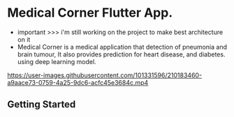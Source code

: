# Medical Corner Flutter App.
- important >>> i'm still working on the project to make best architecture on it
- Medical Corner is a medical application that detection of pneumonia and brain tumour, 
It also provides prediction for heart disease, and diabetes. using deep learning model.
 

https://user-images.githubusercontent.com/101331596/210183460-a9aace73-0759-4a25-9dc6-acfc45e3684c.mp4


## Getting Started 





